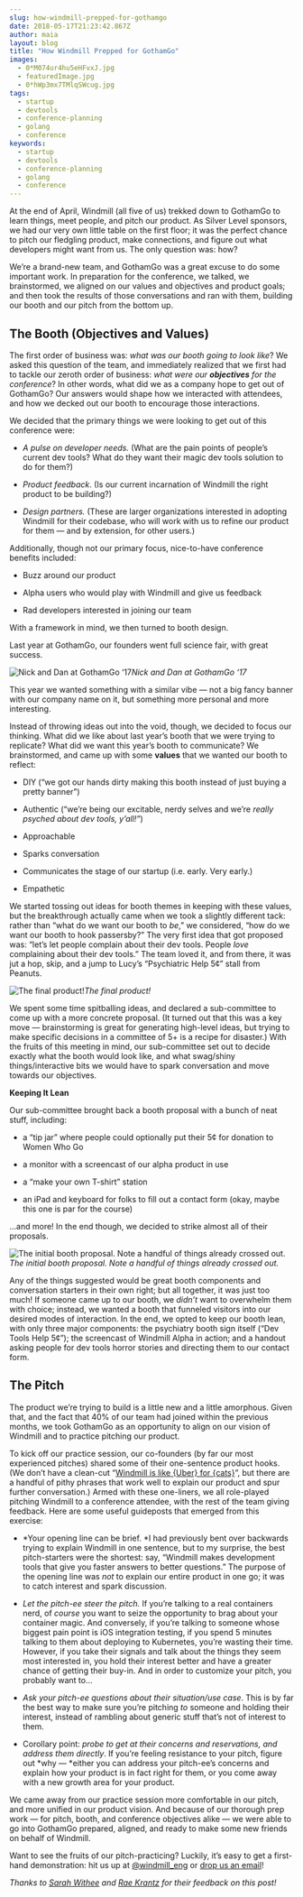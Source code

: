 ```yaml
---
slug: how-windmill-prepped-for-gothamgo
date: 2018-05-17T21:23:42.867Z
author: maia
layout: blog
title: "How Windmill Prepped for GothamGo"
images:
  - 0*M074ur4hu5eHFvxJ.jpg
  - featuredImage.jpg
  - 0*hWp3mx7TMlqSWcug.jpg
tags:
  - startup
  - devtools
  - conference-planning
  - golang
  - conference
keywords:
  - startup
  - devtools
  - conference-planning
  - golang
  - conference
---
```


At the end of April, Windmill (all five of us) trekked down to GothamGo to learn things, meet people, and pitch our product. As Silver Level sponsors, we had our very own little table on the first floor; it was the perfect chance to pitch our fledgling product, make connections, and figure out what developers might want from us. The only question was: how?

We’re a brand-new team, and GothamGo was a great excuse to do some important work. In preparation for the conference, we talked, we brainstormed, we aligned on our values and objectives and product goals; and then took the results of those conversations and ran with them, building our booth and our pitch from the bottom up.

## The Booth (Objectives and Values)

The first order of business was: *what was our booth going to look like*? We asked this question of the team, and immediately realized that we first had to tackle our zeroth order of business: *what were our **objectives** for the conference*? In other words, what did we as a company hope to get out of GothamGo? Our answers would shape how we interacted with attendees, and how we decked out our booth to encourage those interactions.

We decided that the primary things we were looking to get out of this conference were:

* *A pulse on developer needs.* (What are the pain points of people’s current dev tools? What do they want their magic dev tools solution to do for them?)

* *Product feedback*. (Is our current incarnation of Windmill the right product to be building?)

* *Design partners.* (These are larger organizations interested in adopting Windmill for their codebase, who will work with us to refine our product for them — and by extension, for other users.)

Additionally, though not our primary focus, nice-to-have conference benefits included:

* Buzz around our product

* Alpha users who would play with Windmill and give us feedback

* Rad developers interested in joining our team

With a framework in mind, we then turned to booth design.

Last year at GothamGo, our founders went full science fair, with great success.

![Nick and Dan at GothamGo ‘17](/assets/images/how-windmill-prepped-for-gothamgo/0*M074ur4hu5eHFvxJ.jpg)*Nick and Dan at GothamGo ‘17*

This year we wanted something with a similar vibe — not a big fancy banner with our company name on it, but something more personal and more interesting.

Instead of throwing ideas out into the void, though, we decided to focus our thinking. What did we like about last year’s booth that we were trying to replicate? What did we want this year’s booth to communicate? We brainstormed, and came up with some **values** that we wanted our booth to reflect:

* DIY (“we got our hands dirty making this booth instead of just buying a pretty banner”)

* Authentic (“we’re being our excitable, nerdy selves and we’re *really psyched about dev tools, y’all!”*)

* Approachable

* Sparks conversation

* Communicates the stage of our startup (i.e. early. Very early.)

* Empathetic

We started tossing out ideas for booth themes in keeping with these values, but the breakthrough actually came when we took a slightly different tack: rather than “what do we want our booth to *be*,” we considered, “how do we want our booth to hook passersby?” The very first idea that got proposed was: “let’s let people complain about their dev tools. People *love* complaining about their dev tools.” The team loved it, and from there, it was jut a hop, skip, and a jump to Lucy’s “Psychiatric Help 5¢” stall from Peanuts.

![The final product!](/assets/images/how-windmill-prepped-for-gothamgo/0_Yq9VvVfMsajAS2z8.jpg)*The final product!*

We spent some time spitballing ideas, and declared a sub-committee to come up with a more concrete proposal. (It turned out that this was a key move — brainstorming is great for generating high-level ideas, but trying to make specific decisions in a committee of 5+ is a recipe for disaster.) With the fruits of this meeting in mind, our sub-committee set out to decide exactly what the booth would look like, and what swag/shiny things/interactive bits we would have to spark conversation and move towards our objectives.

**Keeping It Lean**

Our sub-committee brought back a booth proposal with a bunch of neat stuff, including:

* a “tip jar” where people could optionally put their 5¢ for donation to Women Who Go

* a monitor with a screencast of our alpha product in use

* a “make your own T-shirt” station

* an iPad and keyboard for folks to fill out a contact form (okay, maybe this one is par for the course)

…and more! In the end though, we decided to strike almost all of their proposals.

![The initial booth proposal. Note a handful of things already crossed out.](/assets/images/how-windmill-prepped-for-gothamgo/0*hWp3mx7TMlqSWcug.jpg)*The initial booth proposal. Note a handful of things already crossed out.*

Any of the things suggested would be great booth components and conversation starters in their own right; but all together, it was just too much! If someone came up to our booth, we *didn’t* want to overwhelm them with choice; instead, we wanted a booth that funneled visitors into our desired modes of interaction. In the end, we opted to keep our booth lean, with only three major components: the psychiatry booth sign itself (“Dev Tools Help 5¢”); the screencast of Windmill Alpha in action; and a handout asking people for dev tools horror stories and directing them to our contact form.

## The Pitch

The product we’re trying to build is a little new and a little amorphous. Given that, and the fact that 40% of our team had joined within the previous months, we took GothamGo as an opportunity to align on our vision of Windmill and to practice pitching our product.

To kick off our practice session, our co-founders (by far our most experienced pitches) shared some of their one-sentence product hooks. (We don’t have a clean-cut “[Windmill is like {Uber} for {cats}](http://itsthisforthat.com/)”, but there are a handful of pithy phrases that work well to explain our product and spur further conversation.) Armed with these one-liners, we all role-played pitching Windmill to a conference attendee, with the rest of the team giving feedback. Here are some useful guideposts that emerged from this exercise:

* *Your opening line can be brief. *I had previously bent over backwards trying to explain Windmill in one sentence, but to my surprise, the best pitch-starters were the shortest: say, “Windmill makes development tools that give you faster answers to better questions.” The purpose of the opening line was *not* to explain our entire product in one go; it was to catch interest and spark discussion.

* *Let the pitch-ee steer the pitch.* If you’re talking to a real containers nerd, of *course* you want to seize the opportunity to brag about your container magic. And conversely, if you’re talking to someone whose biggest pain point is iOS integration testing, if you spend 5 minutes talking to them about deploying to Kubernetes, you’re wasting their time. However, if you take their signals and talk about the things they seem most interested in, you hold their interest better and have a greater chance of getting their buy-in. And in order to customize your pitch, you probably want to…

* *Ask your pitch-ee questions about their situation/use case*. This is by far the best way to make sure you’re pitching *to* someone and holding their interest, instead of rambling about generic stuff that’s not of interest to them.

* Corollary point: *probe to get at their concerns and reservations, and address them directly*. If you’re feeling resistance to your pitch, figure out *why — *either you can address your pitch-ee’s concerns and explain how your product is in fact right for them, or you come away with a new growth area for your product.

We came away from our practice session more comfortable in our pitch, and more unified in our product vision. And because of our thorough prep work — for pitch, booth, and conference objectives alike — we were able to go into GothamGo prepared, aligned, and ready to make some new friends on behalf of Windmill.

Want to see the fruits of our pitch-practicing? Luckily, it’s easy to get a first-hand demonstration: hit us up at [@windmill_eng](https://twitter.com/windmill_eng?lang=en) or [drop us an email](mailto:hi@windmill.engineering)!

*Thanks to [Sarah Withee](http://twitter.com/geekygirlsarah) and [Rae Krantz](https://twitter.com/rustbeltrae) for their feedback on this post!*
